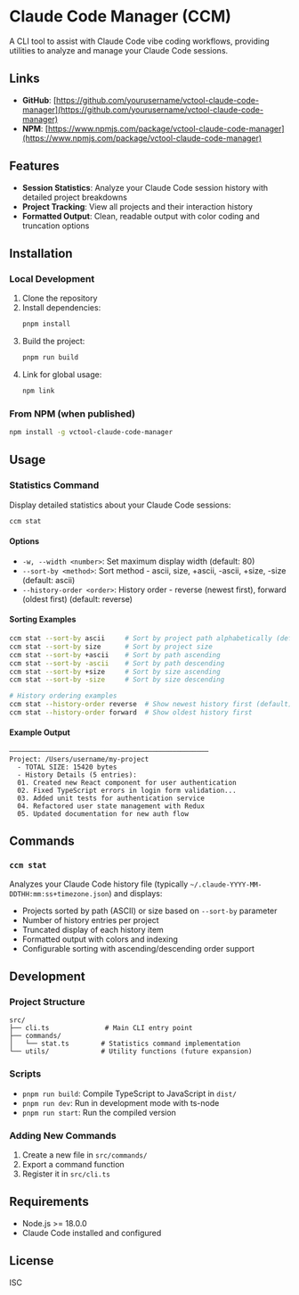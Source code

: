 # Claude Code Manager (CCM)

A CLI tool to assist with Claude Code vibe coding workflows, providing utilities to analyze and manage your Claude Code sessions.

## Links

- **GitHub**: [https://github.com/yourusername/vctool-claude-code-manager](https://github.com/yourusername/vctool-claude-code-manager)
- **NPM**: [https://www.npmjs.com/package/vctool-claude-code-manager](https://www.npmjs.com/package/vctool-claude-code-manager)

## Features

- **Session Statistics**: Analyze your Claude Code session history with detailed project breakdowns
- **Project Tracking**: View all projects and their interaction history
- **Formatted Output**: Clean, readable output with color coding and truncation options

## Installation

### Local Development

1. Clone the repository
2. Install dependencies:
   ```bash
   pnpm install
   ```
3. Build the project:
   ```bash
   pnpm run build
   ```
4. Link for global usage:
   ```bash
   npm link
   ```

### From NPM (when published)

```bash
npm install -g vctool-claude-code-manager
```

## Usage

### Statistics Command

Display detailed statistics about your Claude Code sessions:

```bash
ccm stat
```

#### Options

- `-w, --width <number>`: Set maximum display width (default: 80)
- `--sort-by <method>`: Sort method - ascii, size, +ascii, -ascii, +size, -size (default: ascii)
- `--history-order <order>`: History order - reverse (newest first), forward (oldest first) (default: reverse)

#### Sorting Examples

```bash
ccm stat --sort-by ascii     # Sort by project path alphabetically (default)
ccm stat --sort-by size      # Sort by project size
ccm stat --sort-by +ascii    # Sort by path ascending
ccm stat --sort-by -ascii    # Sort by path descending  
ccm stat --sort-by +size     # Sort by size ascending
ccm stat --sort-by -size     # Sort by size descending

# History ordering examples
ccm stat --history-order reverse  # Show newest history first (default)
ccm stat --history-order forward  # Show oldest history first
```

#### Example Output

```
──────────────────────────────────────────────────
Project: /Users/username/my-project
  - TOTAL SIZE: 15420 bytes
  - History Details (5 entries):
  01. Created new React component for user authentication
  02. Fixed TypeScript errors in login form validation...
  03. Added unit tests for authentication service
  04. Refactored user state management with Redux
  05. Updated documentation for new auth flow
```

## Commands

### `ccm stat`

Analyzes your Claude Code history file (typically `~/.claude-YYYY-MM-DDTHH:mm:ss+timezone.json`) and displays:

- Projects sorted by path (ASCII) or size based on `--sort-by` parameter
- Number of history entries per project
- Truncated display of each history item
- Formatted output with colors and indexing
- Configurable sorting with ascending/descending order support

## Development

### Project Structure

```
src/
├── cli.ts              # Main CLI entry point
├── commands/
│   └── stat.ts        # Statistics command implementation
└── utils/             # Utility functions (future expansion)
```

### Scripts

- `pnpm run build`: Compile TypeScript to JavaScript in `dist/`
- `pnpm run dev`: Run in development mode with ts-node
- `pnpm run start`: Run the compiled version

### Adding New Commands

1. Create a new file in `src/commands/`
2. Export a command function
3. Register it in `src/cli.ts`

## Requirements

- Node.js >= 18.0.0
- Claude Code installed and configured

## License

ISC